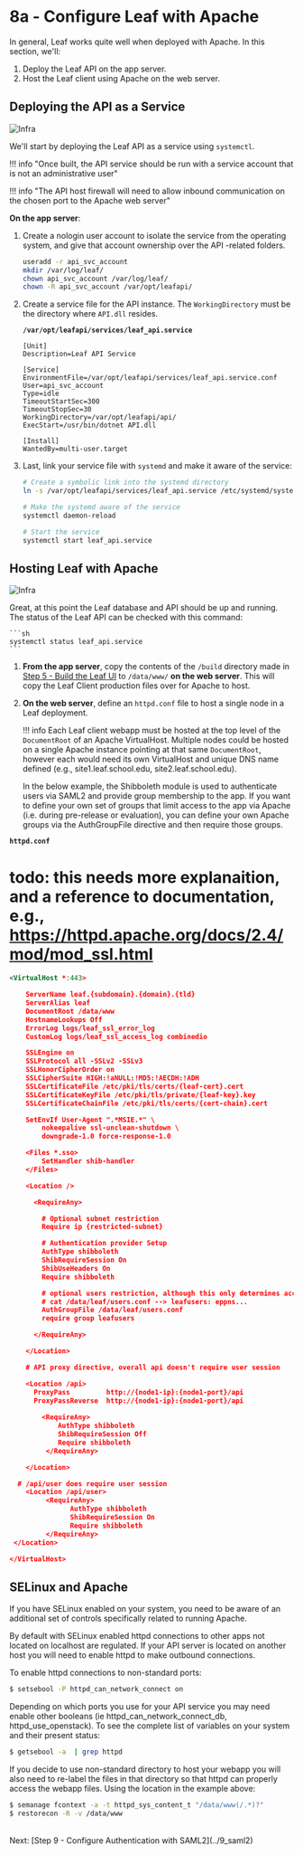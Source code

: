 # 8a - Configure Leaf with Apache

In general, Leaf works quite well when deployed with Apache. In this section, we'll:

1. Deploy the Leaf API on the app server.
2. Host the Leaf client using Apache on the web server.

## Deploying the API as a Service

![Infra](../images/infra_app_focus.png "Architecure-Focus-Example") 

We'll start by deploying the Leaf API as a service using `systemctl`.

!!! info "Once built, the API service should be run with a service account that is not an administrative user"

!!! info "The API host firewall will need to allow inbound communication on the chosen port to the Apache web server"

**On the app server**:

1. Create a nologin user account to isolate the service from the operating system, and give that account ownership over the API -related folders.

    ```sh
    useradd -r api_svc_account
    mkdir /var/log/leaf/
    chown api_svc_account /var/log/leaf/
    chown -R api_svc_account /var/opt/leafapi/
    ```

2. Create a service file for the API instance. The `WorkingDirectory` must be the directory where `API.dll` resides.

    **`/var/opt/leafapi/services/leaf_api.service`**

    ```
    [Unit]
    Description=Leaf API Service

    [Service]
    EnvironmentFile=/var/opt/leafapi/services/leaf_api.service.conf
    User=api_svc_account
    Type=idle
    TimeoutStartSec=300
    TimeoutStopSec=30
    WorkingDirectory=/var/opt/leafapi/api/
    ExecStart=/usr/bin/dotnet API.dll 

    [Install]
    WantedBy=multi-user.target
    ```

3. Last, link your service file with `systemd` and make it aware of the service:

    ```sh
    # Create a symbolic link into the systemd directory
    ln -s /var/opt/leafapi/services/leaf_api.service /etc/systemd/system/leaf_api.service

    # Make the systemd aware of the service
    systemctl daemon-reload

    # Start the service
    systemctl start leaf_api.service
    ```

## Hosting Leaf with Apache

![Infra](../images/infra_web_focus.png "Architecure-Focus-Example") 

Great, at this point the Leaf database and API should be up and running.
The status of the Leaf API can be checked with this command:

    ```sh
    systemctl status leaf_api.service
    ```

1. **From the app server**, copy the contents of the `/build` directory made in [Step 5 - Build the Leaf UI](../5_compile_client) to `/data/www/` **on the web server**. This will copy the Leaf Client production files over for Apache to host.

2. **On the web server**, define an `httpd.conf` file to host a single node in a Leaf deployment. 

    !!! info 
        Each Leaf client webapp must be hosted at the top level of the `DocumentRoot` of an Apache VirtualHost. Multiple nodes could be hosted on a single Apache instance pointing at that same `DocumentRoot`, however each would need its own VirtualHost and unique DNS name defined (e.g., site1.leaf.school.edu, site2.leaf.school.edu).

    In the below example, the Shibboleth module is used to authenticate users via SAML2 and provide group membership to the app. If you want to define your own set of groups that limit access to the app via Apache (i.e. during pre-release or evaluation), you can define your own Apache groups via the AuthGroupFile directive and then require those groups.

**`httpd.conf`**

# todo: this needs more explanaition, and a reference to documentation, e.g., https://httpd.apache.org/docs/2.4/mod/mod_ssl.html
```xml
<VirtualHost *:443>

    ServerName leaf.{subdomain}.{domain}.{tld}
    ServerAlias leaf
    DocumentRoot /data/www
    HostnameLookups Off
    ErrorLog logs/leaf_ssl_error_log
    CustomLog logs/leaf_ssl_access_log combinedio

    SSLEngine on
    SSLProtocol all -SSLv2 -SSLv3
    SSLHonorCipherOrder on
    SSLCipherSuite HIGH:!aNULL:!MD5:!AECDH:!ADH
    SSLCertificateFile /etc/pki/tls/certs/{leaf-cert}.cert
    SSLCertificateKeyFile /etc/pki/tls/private/{leaf-key}.key
    SSLCertificateChainFile /etc/pki/tls/certs/{cert-chain}.cert

    SetEnvIf User-Agent ".*MSIE.*" \
        nokeepalive ssl-unclean-shutdown \
        downgrade-1.0 force-response-1.0

    <Files *.sso>
        SetHandler shib-handler
    </Files>

    <Location />

      <RequireAny>

        # Optional subnet restriction
        Require ip {restricted-subnet}

        # Authentication provider Setup
        AuthType shibboleth
        ShibRequireSession On
        ShibUseHeaders On
        Require shibboleth

        # optional users restriction, although this only determines access to the app, not a user's underlying authorization within the app
        # cat /data/leaf/users.conf --> leafusers: eppns...
        AuthGroupFile /data/leaf/users.conf
        require group leafusers

      </RequireAny>

    </Location>

    # API proxy directive, overall api doesn't require user session

    <Location /api>
      ProxyPass         http://{node1-ip}:{node1-port}/api
      ProxyPassReverse  http://{node1-ip}:{node1-port}/api
      
        <RequireAny>
            AuthType shibboleth
            ShibRequireSession Off 
		    Require shibboleth
         </RequireAny>

    </Location>

  # /api/user does require user session
    <Location /api/user>
         <RequireAny>
               AuthType shibboleth
               ShibRequireSession On
		       Require shibboleth
         </RequireAny>
 </Location>

</VirtualHost>
```


## SELinux and Apache
If you have SELinux enabled on your system, you need to be aware of an additional set of controls specifically related to running Apache.

By default with SELinux enabled httpd connections to other apps not located on localhost are regulated. If your API server is located on another host you will need to enable httpd to make outbound connections.

To enable httpd connections to non-standard ports: 

```bash
$ setsebool -P httpd_can_network_connect on
```

Depending on which ports you use for your API service you may need enable other booleans (ie httpd_can_network_connect_db, httpd_use_openstack). To see the complete list of variables on your system and their present status:

```bash
$ getsebool -a  | grep httpd
```

If you decide to use non-standard directory to host your webapp you will also need to re-label the files in that directory so that httpd can properly access the webapp files. Using the location in the example above:

```bash
$ semanage fcontext -a -t httpd_sys_content_t "/data/www(/.*)?"
$ restorecon -R -v /data/www
```

<br>
Next: [Step 9 - Configure Authentication with SAML2](../9_saml2)